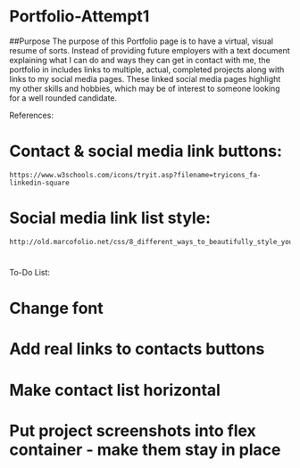 # Portfolio-Attempt1
##Purpose
The purpose of this Portfolio page is to have a virtual, visual resume of sorts. Instead of providing future employers with a text document explaining what I can do and ways they can get in contact with me, the portfolio in includes links to multiple, actual, completed projects along with links to my social media pages. These linked social media pages highlight my other skills and hobbies, which may be of interest to someone looking for a well rounded candidate.



References:
# Contact & social media link buttons: 
    https://www.w3schools.com/icons/tryit.asp?filename=tryicons_fa-linkedin-square
# Social media link list style:
    http://old.marcofolio.net/css/8_different_ways_to_beautifully_style_your_lists.html
#


To-Do List:
# Change font
# Add real links to contacts buttons
# Make contact list horizontal
# Put project screenshots into flex container - make them stay in place
#
#
#
